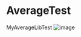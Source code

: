 # AverageTest
MyAverageLibTest
![image](https://github.com/user-attachments/assets/f435a4a3-7649-451a-a768-11c36e180773)
